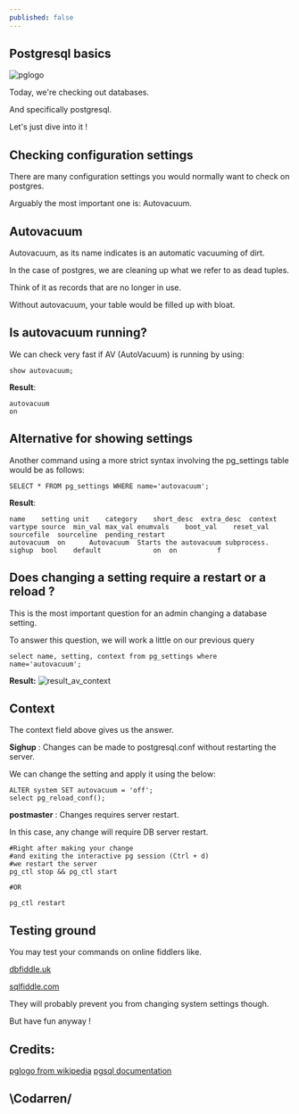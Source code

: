 ```yaml
---
published: false
---
```

## Postgresql basics
![pglogo](https://github.com/codarrenvelvindron/codarrenvelvindron.github.io/raw/master/images/1024px-Postgresql_elephant.svg.png)

Today, we're checking out databases.

And specifically postgresql.

Let's just dive into it !

## Checking configuration settings
There are many configuration settings you would normally want to check on postgres.

Arguably the most important one is: Autovacuum.

## Autovacuum
Autovacuum, as its name indicates is an automatic vacuuming of dirt.

In the case of postgres, we are cleaning up what we refer to as dead tuples.


Think of it as records that are no longer in use.

Without autovacuum, your table would be filled up with bloat.

## Is autovacuum running?
We can check very fast if AV (AutoVacuum) is running by using:

```
show autovacuum;
```

**Result**:
```
autovacuum
on
```

## Alternative for showing settings
Another command using a more strict syntax involving the pg_settings table would be as follows:
```
SELECT * FROM pg_settings WHERE name='autovacuum';
```

**Result**:
```
name	setting	unit	category	short_desc	extra_desc	context	vartype	source	min_val	max_val	enumvals	boot_val	reset_val	sourcefile	sourceline	pending_restart
autovacuum	on		Autovacuum	Starts the autovacuum subprocess.		sighup	bool	default				on	on			f
```

## Does changing a setting require a restart or a reload ?
This is the most important question for an admin changing a database setting.

To answer this question, we will work a little on our previous query

```
select name, setting, context from pg_settings where name='autovacuum';
```

**Result:**
![result_av_context](https://github.com/codarrenvelvindron/codarrenvelvindron.github.io/raw/master/images/result_av_context.png)

## Context
The context field above gives us the answer. 

**Sighup** : Changes can be made to postgresql.conf without restarting the server.

We can change the setting and apply it using the below:
```
ALTER system SET autovacuum = 'off';
select pg_reload_conf();
```

**postmaster** : Changes requires server restart.

In this case, any change will require DB server restart.
```
#Right after making your change
#and exiting the interactive pg session (Ctrl + d)
#we restart the server
pg_ctl stop && pg_ctl start

#OR

pg_ctl restart
```

## Testing ground
You may test your commands on online fiddlers like.

[dbfiddle.uk](https://dbfiddle.uk)

[sqlfiddle.com](http://sqlfiddle.com/)

They will probably prevent you from changing system settings though.

But have fun anyway !

## Credits:
[pglogo from wikipedia](https://upload.wikimedia.org/wikipedia/commons/thumb/2/29/Postgresql_elephant.svg/220px-Postgresql_elephant.svg.png)
[pgsql documentation](https://www.postgresql.org/docs/9.5/app-pg-ctl.html)

## \Codarren/